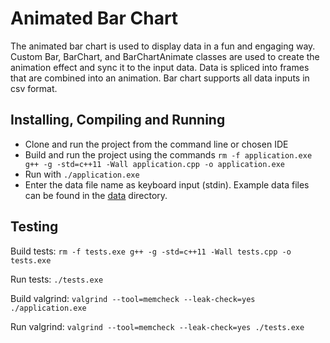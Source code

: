 Animated Bar Chart
=====

The animated bar chart is used to display data in a fun and engaging way. Custom Bar, BarChart, and BarChartAnimate classes are used to create the animation effect and sync it to the input data. Data is spliced into frames that are combined into an animation. Bar chart supports all data inputs in csv format.

Installing, Compiling and Running
---
- Clone and run the project from the command line or chosen IDE
- Build and run the project using the commands ```rm -f application.exe
	g++ -g -std=c++11 -Wall application.cpp -o application.exe```
- Run with ```./application.exe```
- Enter the data file name as keyboard input (stdin). Example data files can be found in the [data](data) directory.

Testing
---
Build tests: ```rm -f tests.exe
	g++ -g -std=c++11 -Wall tests.cpp -o tests.exe```
 
 Run tests: ```./tests.exe```

 Build valgrind: ```valgrind --tool=memcheck --leak-check=yes ./application.exe```

 Run valgrind: ```valgrind --tool=memcheck --leak-check=yes ./tests.exe```
